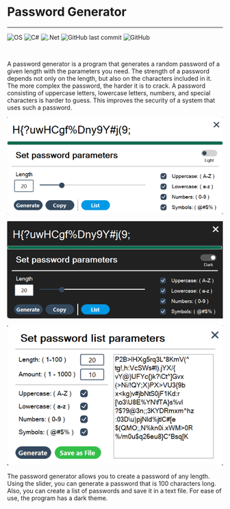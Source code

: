 # **Password Generator** 
---
![OS](https://img.shields.io/badge/OS-_Windows-blue) ![C#](https://img.shields.io/badge/C%23-_v7.3-yellow) ![.Net](https://img.shields.io/badge/.Net-_v4.7.2-red) ![GitHub last commit](https://img.shields.io/github/last-commit/GAGreatProgrammer/Password-Generator) ![GitHub](https://img.shields.io/github/license/GAGreatProgrammer/Password-Generator?color=orange)

<br/>

A password generator is a program that generates a random password of a given length with the parameters you need. The strength of a password depends not only on the length, but also on the characters included in it. The more complex the password, the harder it is to crack. A password consisting of uppercase letters, lowercase letters, numbers, and special characters is harder to guess. This improves the security of a system that uses such a password.


![Password Generator](https://raw.githubusercontent.com/GAGreatProgrammer/Password-Generator/master/Password%20Generator/Assets/1.PNG)

![Password Generator](https://raw.githubusercontent.com/GAGreatProgrammer/Password-Generator/master/Password%20Generator/Assets/2.PNG)

![Password Generator](https://raw.githubusercontent.com/GAGreatProgrammer/Password-Generator/master/Password%20Generator/Assets/3.PNG)

The password generator allows you to create a password of any length. Using the slider, you can generate a password that is 100 characters long. Also, you can create a list of passwords and save it in a text file. For ease of use, the program has a dark theme.
